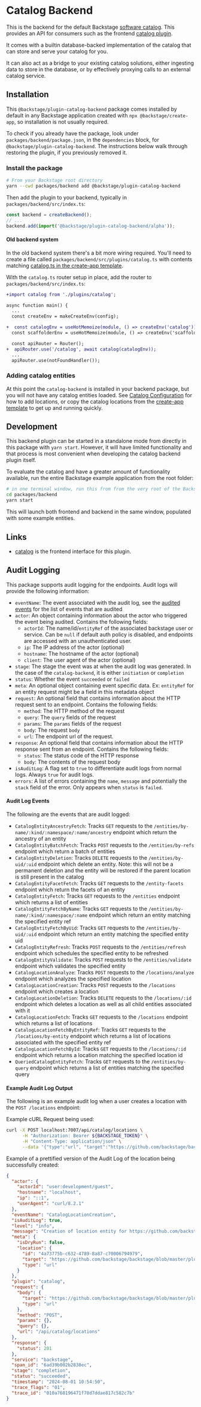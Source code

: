 # Catalog Backend

This is the backend for the default Backstage [software catalog](http://backstage.io/docs/features/software-catalog/).
This provides an API for consumers such as the frontend [catalog plugin](https://github.com/backstage/backstage/tree/master/plugins/catalog).

It comes with a builtin database-backed implementation of the catalog that can
store and serve your catalog for you.

It can also act as a bridge to your existing catalog solutions, either ingesting
data to store in the database, or by effectively proxying calls to an
external catalog service.

## Installation

This `@backstage/plugin-catalog-backend` package comes installed by default in
any Backstage application created with `npx @backstage/create-app`, so
installation is not usually required.

To check if you already have the package, look under
`packages/backend/package.json`, in the `dependencies` block, for
`@backstage/plugin-catalog-backend`. The instructions below walk through
restoring the plugin, if you previously removed it.

### Install the package

```bash
# From your Backstage root directory
yarn --cwd packages/backend add @backstage/plugin-catalog-backend
```

Then add the plugin to your backend, typically in `packages/backend/src/index.ts`:

```ts
const backend = createBackend();
// ...
backend.add(import('@backstage/plugin-catalog-backend/alpha'));
```

#### Old backend system

In the old backend system there's a bit more wiring required. You'll need to
create a file called `packages/backend/src/plugins/catalog.ts` with contents
matching [catalog.ts in the create-app template](https://github.com/backstage/backstage/blob/ad9314d3a7e0405719ba93badf96e97adde8ef83/packages/create-app/templates/default-app/packages/backend/src/plugins/catalog.ts).

With the `catalog.ts` router setup in place, add the router to
`packages/backend/src/index.ts`:

```diff
+import catalog from './plugins/catalog';

async function main() {
  ...
  const createEnv = makeCreateEnv(config);

+  const catalogEnv = useHotMemoize(module, () => createEnv('catalog'));
  const scaffolderEnv = useHotMemoize(module, () => createEnv('scaffolder'));

  const apiRouter = Router();
+  apiRouter.use('/catalog', await catalog(catalogEnv));
  ...
  apiRouter.use(notFoundHandler());

```

### Adding catalog entities

At this point the `catalog-backend` is installed in your backend package, but
you will not have any catalog entities loaded. See [Catalog Configuration](https://backstage.io/docs/features/software-catalog/configuration)
for how to add locations, or copy the catalog locations from the [create-app template](https://github.com/backstage/backstage/blob/master/packages/create-app/templates/default-app/app-config.yaml.hbs)
to get up and running quickly.

## Development

This backend plugin can be started in a standalone mode from directly in this
package with `yarn start`. However, it will have limited functionality and that
process is most convenient when developing the catalog backend plugin itself.

To evaluate the catalog and have a greater amount of functionality available,
run the entire Backstage example application from the root folder:

```bash
# in one terminal window, run this from from the very root of the Backstage project
cd packages/backend
yarn start
```

This will launch both frontend and backend in the same window, populated with
some example entities.

## Links

- [catalog](https://github.com/backstage/backstage/tree/master/plugins/catalog)
  is the frontend interface for this plugin.

## Audit Logging

This package supports audit logging for the endpoints. Audit logs will provide the following information:

- `eventName`: The event associated with the audit log, see the [audited events](#audit-log-events) for the list of events that are audited
- `actor`: An object containing information about the actor who triggered the event being audited. Contains the following fields:
  - `actorId`: The name/id/`entityRef` of the associated backstage user or service. Can be `null` if default auth policy is disabled, and endpoints are accessed with an unauthenticated user.
  - `ip`: The IP address of the actor (optional)
  - `hostname`: The hostname of the actor (optional)
  - `client`: The user agent of the actor (optional)
- `stage`: The stage the event was at when the audit log was generated. In the case of the `catalog-backend`, it is either `initiation` or `completion`
- `status`: Whether the event `succeeded` or `failed`
- `meta`: An optional object containing event specific data. Ex: `entityRef` for an entity request might be a field in this metadata object
- `request`: An optional field that contains information about the HTTP request sent to an endpoint. Contains the following fields:
  - `method`: The HTTP method of the request
  - `query`: The `query` fields of the request
  - `params`: The `params` fields of the request
  - `body`: The request `body`
  - `url`: The endpoint url of the request.
- `response`: An optional field that contains information about the HTTP response sent from an endpoint. Contains the following fields:
  - `status`: The status code of the HTTP response
  - `body`: The contents of the request body
- `isAuditLog`: A flag set to `true` to differentiate audit logs from normal logs. Always `true` for audit logs.
- `errors`: A list of errors containing the `name`, `message` and potentially the `stack` field of the error. Only appears when `status` is `failed`.

#### Audit Log Events

The following are the events that are audit logged:

- `CatalogEntityAncestryFetch`: Tracks `GET` requests to the `/entities/by-name/:kind/:namespace/:name/ancestry` endpoint which return the ancestry of an entity
- `CatalogEntityBatchFetch`: Tracks `POST` requests to the `/entities/by-refs` endpoint which return a batch of entities
- `CatalogEntityDeletion`: Tracks `DELETE` requests to the `/entities/by-uid/:uid` endpoint which delete an entity. Note: this will not be a permanent deletion and the entity will be restored if the parent location is still present in the catalog
- `CatalogEntityFacetFetch`: Tracks `GET` requests to the `/entity-facets` endpoint which return the facets of an entity
- `CatalogEntityFetch`: Tracks `GET` requests to the `/entities` endpoint which returns a list of entities
- `CatalogEntityFetchByName`: Tracks `GET` requests to the `/entities/by-name/:kind/:namespace/:name` endpoint which return an entity matching the specified entity ref
- `CatalogEntityFetchByUid`: Tracks `GET` requests to the `/entities/by-uid/:uid` endpoint which return an entity matching the specified entity uid
- `CatalogEntityRefresh`: Tracks `POST` requests to the `/entities/refresh` endpoint which schedules the specified entity to be refreshed
- `CatalogEntityValidate`: Tracks `POST` requests to the `/entities/validate` endpoint which validates the specified entity
- `CatalogLocationAnalyze`: Tracks `POST` requests to the `/locations/analyze` endpoint which analyzes the specified location
- `CatalogLocationCreation`: Tracks `POST` requests to the `/locations` endpoint which creates a location
- `CatalogLocationDeletion`: Tracks `DELETE` requests to the `/locations/:id` endpoint which deletes a location as well as all child entities associated with it
- `CatalogLocationFetch`: Tracks `GET` requests to the `/locations` endpoint which returns a list of locations
- `CatalogLocationFetchByEntityRef`: Tracks `GET` requests to the `/locations/by-entity` endpoint which returns a list of locations associated with the specified entity ref
- `CatalogLocationFetchById`: Tracks `GET` requests to the `/locations/:id` endpoint which returns a location matching the specified location id
- `QueriedCatalogEntityFetch`: Tracks `GET` requests to the `/entities/by-query` endpoint which returns a list of entities matching the specified query

#### Example Audit Log Output

The following is an example audit log when a user creates a location with the `POST /locations` endpoint:

Example cURL Request being used:

```bash
curl -X POST localhost:7007/api/catalog/locations \
      -H "Authorization: Bearer ${BACKSTAGE_TOKEN}" \
      -H "Content-Type: application/json" \
      --data '{"type":"url", "target":"https://github.com/backstage/backstage/blob/master/plugins/catalog-backend/catalog-info.yaml"}'
```

Example of a prettified version of the Audit Log of the location being successfully created:

```json
{
  "actor": {
    "actorId": "user:development/guest",
    "hostname": "localhost",
    "ip": "::1",
    "userAgent": "curl/8.2.1"
  },
  "eventName": "CatalogLocationCreation",
  "isAuditLog": true,
  "level": "info",
  "message": "Creation of location entity for https://github.com/backstage/backstage/blob/master/plugins/catalog-backend/catalog-info.yaml initiated by user:development/guest succeeded",
  "meta": {
    "isDryRun": false,
    "location": {
      "id": "4a73775b-c632-4789-8a87-c70006794979",
      "target": "https://github.com/backstage/backstage/blob/master/plugins/catalog-backend/catalog-info.yaml",
      "type": "url"
    }
  },
  "plugin": "catalog",
  "request": {
    "body": {
      "target": "https://github.com/backstage/backstage/blob/master/plugins/catalog-backend/catalog-info.yaml",
      "type": "url"
    },
    "method": "POST",
    "params": {},
    "query": {},
    "url": "/api/catalog/locations"
  },
  "response": {
    "status": 201
  },
  "service": "backstage",
  "span_id": "6ad39b002b2838ec",
  "stage": "completion",
  "status": "succeeded",
  "timestamp": "2024-08-01 10:54:50",
  "trace_flags": "01",
  "trace_id": "010a768196471f78d7ddae817c582c7b"
}
```
